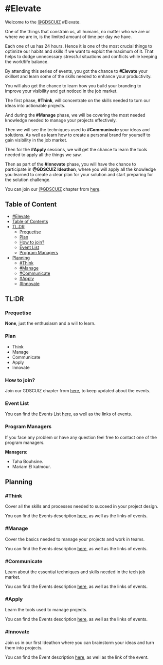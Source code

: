 # #Elevate

Welcome to the [@GDSCUIZ](https://gdsc.community.dev/university-of-ibn-zohr/) #Elevate.

One of the things that constrain us, all humans, no matter who we are or where we are in, is the limited amount of time per day we have. 

Each one of us has 24 hours. Hence it is one of the most crucial things to optimize our habits and skills if we want to exploit the maximum of it. That helps to dodge unnecessary stressful situations and conflicts while keeping the work/life balance.

By attending this series of events, you got the chance to **#Elevate** your skillset and learn some of the skills needed to enhance your productivity.

You will also get the chance to learn how you build your branding to improve your visibility and get noticed in the job market.

The first phase, **#Think**, will concentrate on the skills needed to turn our ideas into actionable projects.

And during the **#Manage** phase, we will be covering the most needed knowledge needed to manage your projects effectively.

Then we will see the techniques used to **#Communicate** your ideas and solutions. As well as learn how to create a personal brand for yourself to gain visibility in the job market.

Then for the **#Apply** sessions, we will get the chance to learn the tools needed to apply all the things we saw.

Then as part of the **#Innovate** phase, you will have the chance to participate in **@GDSCUIZ** **Ideathon**, where you will apply all the knowledge you learned to create a clear plan for your solution and start preparing for the solution challenge.

You can join our [@GDSCUIZ](https://gdsc.community.dev/university-of-ibn-zohr/) chapter from [here](https://gdsc.community.dev/university-of-ibn-zohr/).

## Table of Content

  - [#Elevate](#Elevate)
  - [Table of Contents](#table-of-contents)
  - [TL:DR](#tldr)
    - [Prequetise](#prequetise)
    - [Plan](#plan)
    - [How to join?](#how-to-join)
    - [Event List](#event-list)
    - [Program Managers](#program-managers)
  - [Planning](#planning)
    - [#Think](#think)
    - [#Manage](#manage)
    - [#Communicate](#communicate)
    - [#Apply](#apply)
    - [#Innovate](#innovate)
    

## TL:DR

### Prequetise

**None**, just the enthusiasm and a will to learn.

### Plan

- Think
- Manage
- Communicate
- Apply
- Innovate

### How to join?

Join our GDSCUIZ chapter from  [here](https://gdsc.community.dev/university-of-ibn-zohr/), to keep updated about the events.

### Event List

You can find the Events List [here](https://gdscuiz.github.io/elevate/events_list/), as well as the links of events.

### Program Managers

If you face any problem or have any question feel free to contact one of the program managers.

**Managers:**

- Taha Bouhsine.
- Mariam El katmour.

## Planning
 
### #Think

Cover all the skills and processes needed to succeed in your project design.

You can find the Events description [here](https://gdscuiz.github.io/elevate/events/think/), as well as the links of events.


### #Manage

Cover the basics needed to manage your projects and work in teams.

You can find the Events description [here](https://gdscuiz.github.io/elevate/events/manage/), as well as the links of events.


### #Communicate

Learn about the essential techniques and skills needed in the tech job market.

You can find the Events description [here](https://gdscuiz.github.io/elevate/events/communicate/), as well as the links of events.


### #Apply

Learn the tools used to manage projects.

You can find the Events description [here](https://gdscuiz.github.io/elevate/events/apply/), as well as the links of events.

### #Innovate

Join us in our first Ideathon where you can brainstorm your ideas and turn them into projects.

You can find the Event description [here](https://gdscuiz.github.io/elevate/events/innovate/), as well as the link of the event.
